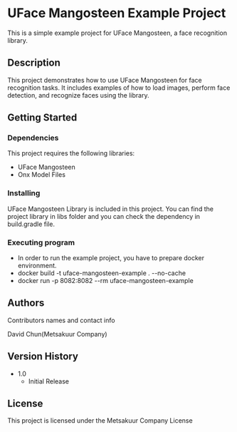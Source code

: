 # UFace Mangosteen Example Project

This is a simple example project for UFace Mangosteen, a face recognition library.

## Description

This project demonstrates how to use UFace Mangosteen for face recognition tasks. It includes examples of how to load images, perform face detection, and recognize faces using the library.

## Getting Started

### Dependencies

This project requires the following libraries:
* UFace Mangosteen
* Onx Model Files

### Installing

UFace Mangosteen Library is included in this project. You can find the project library in libs folder and you can check the dependency in build.gradle file.

### Executing program

* In order to run the example project,  you have to prepare docker environment.
* docker build -t uface-mangosteen-example . --no-cache
* docker run -p 8082:8082 --rm uface-mangosteen-example

## Authors

Contributors names and contact info

David Chun(Metsakuur Company)

## Version History

* 1.0
    * Initial Release

## License

This project is licensed under the Metsakuur Company License
